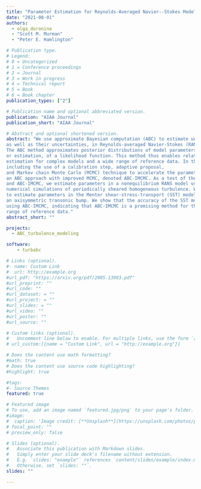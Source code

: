 ```yaml
---
title: "Parameter Estimation for Reynolds-Averaged Navier--Stokes Models Using Approximate Bayesian Computation"
date: "2021-08-01"
authors:
  - olga_doronina
  - "Scott M. Murman"
  - "Peter E. Hamlington"

# Publication type.
# Legend:
# 0 = Uncategorized
# 1 = Conference proceedings
# 2 = Journal
# 3 = Work in progress
# 4 = Technical report
# 5 = Book
# 6 = Book chapter
publication_types: ["2"]

# Publication name and optional abbreviated version.
publication: "AIAA Journal"
publication_short: "AIAA Journal"

# Abstract and optional shortened version.
abstract: "We use approximate Bayesian computation (ABC) to estimate unknown parameter values, 
as well as their uncertainties, in Reynolds-averaged Navier-Stokes (RANS) simulations of turbulent flows. 
The ABC method approximates posterior distributions of model parameters, but does not require the direct computation, 
or estimation, of a likelihood function. This method thus enables relatively simple and flexible parameter 
estimation for complex models and a wide range of reference data. In this paper, we describe the ABC approach, 
including the use of a calibration step, adaptive proposal, 
and Markov chain Monte Carlo (MCMC) technique to accelerate the parameter estimation, resulting in 
an ABC approach with improved MCMC, denoted ABC-IMCMC. As a test of the classic ABC rejection algorithm 
and ABC-IMCMC, we estimate parameters in a nonequilibrium RANS model using reference data from direct 
numerical simulations of periodically sheared homogeneous turbulence. We then demonstrate the use of ABC-IMCMC 
to estimate parameters in the Menter shear-stress-transport (SST) model using experimental reference data for 
an axisymmetric transonic bump. We show that the accuracy of the SST model for this test case can be improved 
using ABC-IMCMC, indicating that ABC-IMCMC is a promising method for the calibration of RANS models using a wide 
range of reference data."
abstract_short: ""

projects:
  - ABC_turbulence_modeling

software: 
    - turbabc

# Links (optional).
#- name: Custom Link
#  url: http://example.org
#url_pdf: "https://arxiv.org/pdf/2005.13993.pdf"
#url_preprint: ""
#url_code: ""
#url_dataset: = ""
#url_project: = ""
#url_slides: = ""
#url_video: ""
#url_poster: ""
#url_source: ""

# Custom links (optional).
#   Uncomment line below to enable. For multiple links, use the form `[{...}, {...}, {...}]`.
# url_custom:[{name = "Custom Link", url = "http://example.org"}]

# Does the content use math formatting?
#math: true
# Does the content use source code highlighting?
#highlight: true

#tags:
#- Source Themes
featured: true

# Featured image
# To use, add an image named `featured.jpg/png` to your page's folder.
#image:
#  caption: 'Image credit: [**Unsplash**](https://unsplash.com/photos/pLCdAaMFLTE)'
# focal_point: ""
# preview_only: false

# Slides (optional).
#   Associate this publication with Markdown slides.
#   Simply enter your slide deck's filename without extension.
#   E.g. `slides: "example"` references `content/slides/example/index.md`.
#   Otherwise, set `slides: ""`.
slides: ""

---
```

